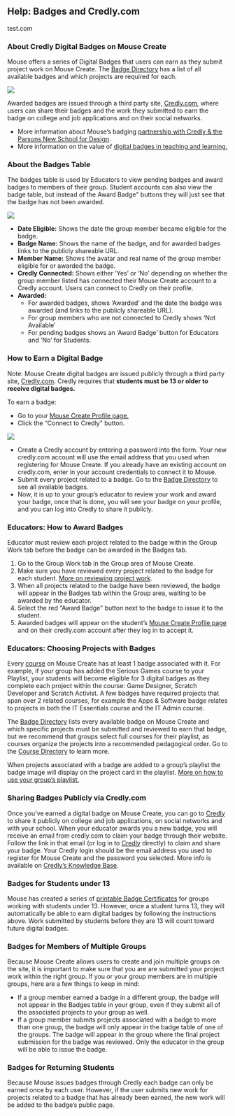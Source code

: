 ## Help: Badges and Credly.com

test.com

### About Credly Digital Badges on Mouse Create

Mouse offers a series of Digital Badges that users can earn as they submit project work on Mouse Create. The [Badge Directory](/badge-directory) has a list of all available badges and which projects are required for each.

![](/images/badges4.png)

Awarded badges are issued through a third party site, [Credly.com](https://credly.com/), where users can share their badges and the work they submitted to earn the badge on college and job applications and on their social networks.

*   More information about Mouse’s badging [partnership with Credly & the Parsons New School for Design](https://mouse.org/news/improving-the-way-education-supports-learner-identity-digital-badges-the-information-age).
*   More information on the value of [digital badges in teaching and learning.](https://mouse.org/news/improving-the-way-education-supports-learner-identity-digital-badges-the-information-age)

### About the Badges Table

The badges table is used by Educators to view pending badges and award badges to members of their group. Student accounts can also view the badge table, but instead of the Award Badge" buttons they will just see that the badge has not been awarded.

![](/images/badge-table.png)

*   **Date Eligible:** Shows the date the group member became eligible for the badge.
*   **Badge Name:** Shows the name of the badge, and for awarded badges links to the publicly shareable URL.
*   **Member Name:** Shows the avatar and real name of the group member eligible for or awarded the badge.
*   **Credly Connected:** Shows either ‘Yes’ or ‘No’ depending on whether the group member listed has connected their Mouse Create account to a Credly account. Users can connect to Credly on their profile.
*   **Awarded:**
    *   For awarded badges, shows ‘Awarded’ and the date the badge was awarded (and links to the publicly shareable URL).
    *   For group members who are not connected to Credly shows ‘Not Available’
    *   For pending badges shows an ‘Award Badge’ button for Educators and ‘No’ for Students.

### How to Earn a Digital Badge

Note: Mouse Create digital badges are issued publicly through a third party site, [Credly.com](https://credly.com/). Credly requires that **students must be 13 or older to receive digital badges.**

To earn a badge:

*   Go to your [Mouse Create Profile page.](https://create.mouse.org/profile)
*   Click the “Connect to Credly" button.

![](/images/credlyconnect.gif)

*   Create a Credly account by entering a password into the form. Your new credly.com account will use the email address that you used when registering for Mouse Create. If you already have an existing account on credly.com, enter in your account credentials to connect it to Mouse.
*   Submit every project related to a badge. Go to the [Badge Directory](https://tools.mouse.org/badge-directory) to see all available badges.
*   Now, it is up to your group’s educator to review your work and award your badge, once that is done, you will see your badge on your profile, and you can log into Credly to share it publicly.

### Educators: How to Award Badges

Educator must review each project related to the badge within the Group Work tab before the badge can be awarded in the Badges tab.

1.  Go to the Group Work tab in the Group area of Mouse Create.
2.  Make sure you have reviewed every project related to the badge for each student. [More on reviewing project work](/help/group-work).
3.  When all projects related to the badge have been reviewed, the badge will appear in the Badges tab within the Group area, waiting to be awarded by the educator.
4.  Select the red “Award Badge" button next to the badge to issue it to the student.
5.  Awarded badges will appear on the student’s [Mouse Create Profile page](https://create.mouse.org/profile) and on their credly.com account after they log in to accept it.

### Educators: Choosing Projects with Badges

Every [course](/course-directory) on Mouse Create has at least 1 badge associated with it. For example, if your group has added the Serious Games course to your Playlist, your students will become eligible for 3 digital badges as they complete each project within the course: Game Designer, Scratch Developer and Scratch Activist. A few badges have required projects that span over 2 related courses, for example the Apps & Software badge relates to projects in both the IT Essentials course and the IT Admin course.

The [Badge Directory](/badge-directory) lists every available badge on Mouse Create and which specific projects must be submitted and reviewed to earn that badge, but we recommend that groups select full courses for their playlist, as courses organize the projects into a recommended pedagogical order. Go to the [Course Directory](/course-directory) to learn more.

When projects associated with a badge are added to a group’s playlist the badge image will display on the project card in the playlist. [More on how to use your group’s playlist.](/playlist)

### Sharing Badges Publicly via Credly.com

Once you’ve earned a digital badge on Mouse Create, you can go to [Credly](https://credly.com/) to share it publicly on college and job applications, on social networks and with your school. When your educator awards you a new badge, you will receive an email from credly.com to claim your badge through their website. Follow the link in that email (or log in to [Credly](https://credly.com/) directly) to claim and share your badge. Your Credly login should be the email address you used to register for Mouse Create and the password you selected. More info is available on [Credly’s Knowledge Base](http://support.credly.com/knowledgebase/articles/1147588-how-can-i-share-embed-and-download-my-badge).

### Badges for Students under 13

Mouse has created a series of [printable Badge Certificates](https://drive.google.com/drive/folders/0B15rEunHuSkxM2gwMFVVZXZVdWs?usp=sharing) for groups working with students under 13. However, once a student turns 13, they will automatically be able to earn digital badges by following the instructions above. Work submitted by students before they are 13 will count toward future digital badges.

### Badges for Members of Multiple Groups

Because Mouse Create allows users to create and join multiple groups on the site, it is important to make sure that you are are submitted your project work within the right group. If you or your group members are in multiple groups, here are a few things to keep in mind:

*   If a group member earned a badge in a different group, the badge will not appear in the Badges table in your group, even if they submit all of the associated projects to your group as well.
*   If a group member submits projects associated with a badge to more than one group, the badge will only appear in the badge table of one of the groups. The badge will appear in the group where the final project submission for the badge was reviewed. Only the educator in the group will be able to issue the badge.

### Badges for Returning Students

Because Mouse issues badges through Credly each badge can only be earned once by each user. However, if the user submits new work for projects related to a badge that has already been earned, the new work will be added to the badge’s public page.
